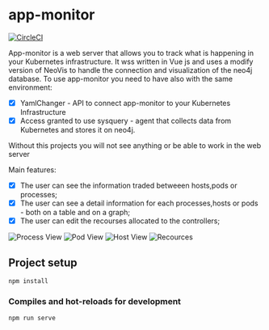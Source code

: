 # app-monitor
[![CircleCI](https://img.shields.io/badge/version-1.0.2-blue)]()

App-monitor is a web server that allows you to track what is happening  in your Kubernetes infrastructure. It wss written in Vue js and uses a modify version of NeoVis to handle the connection and visualization of the neo4j database.
To use app-monitor you need to have also with the same environment:

- [x] YamlChanger - API to connect app-monitor to your Kubernetes Infrastructure
- [x] Access granted to use sysquery - agent that collects data from Kubernetes and stores it on neo4j.

Without this projects you will not see anything or be able to work in the web server 


Main features:

- [x] The user can see the information traded betweeen hosts,pods or processes;
- [x] The user can see a detail information for each  processes,hosts or pods - both on a table and on a graph;
- [x] The user can edit the recourses allocated to the controllers;

![Process View](https://i.imgur.com/40s5HkS.png)
![Pod View](https://i.imgur.com/d8HtLRM.png)
![Host View](https://i.imgur.com/R2qTlDf.png)
![Recources](https://i.imgur.com/L4ZllqI.png)
## Project setup
```
npm install
```

### Compiles and hot-reloads for development
```
npm run serve
```
